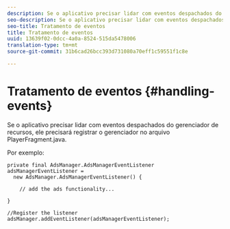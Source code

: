 ```yaml
---
description: Se o aplicativo precisar lidar com eventos despachados do gerenciador de recursos, ele precisará registrar o gerenciador no arquivo PlayerFragment.java.
seo-description: Se o aplicativo precisar lidar com eventos despachados do gerenciador de recursos, ele precisará registrar o gerenciador no arquivo PlayerFragment.java.
seo-title: Tratamento de eventos
title: Tratamento de eventos
uuid: 13639f02-0dcc-4a0a-8524-515da5478006
translation-type: tm+mt
source-git-commit: 31b6cad26bcc393d731080a70eff1c59551f1c8e

---
```



# Tratamento de eventos {#handling-events}

Se o aplicativo precisar lidar com eventos despachados do gerenciador de recursos, ele precisará registrar o gerenciador no arquivo PlayerFragment.java.

Por exemplo:

```
private final AdsManager.AdsManagerEventListener adsManagerEventListener =  
  new AdsManager.AdsManagerEventListener() { 
 
    // add the ads functionality... 
 
} 
 
//Register the listener 
adsManager.addEventListener(adsManagerEventListener);
```
